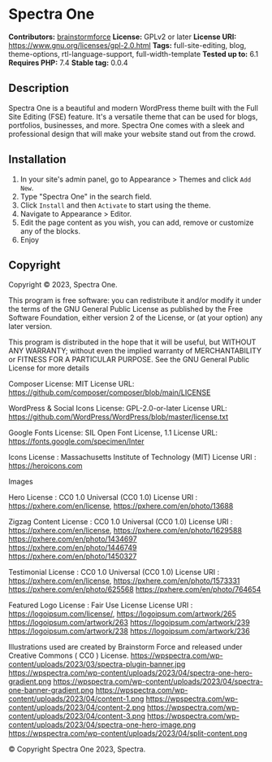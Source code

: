 # Spectra One #
**Contributors:** [brainstormforce](https://profiles.wordpress.org/brainstormforce/)
**License:** GPLv2 or later
**License URI:** https://www.gnu.org/licenses/gpl-2.0.html
**Tags:** full-site-editing, blog, theme-options, rtl-language-support, full-width-template
**Tested up to:** 6.1
**Requires PHP:** 7.4
**Stable tag:** 0.0.4

## Description ##

Spectra One is a beautiful and modern WordPress theme built with the Full Site Editing (FSE) feature. It's a versatile theme that can be used for blogs, portfolios, businesses, and more. Spectra One comes with a sleek and professional design that will make your website stand out from the crowd.


## Installation ##

1. In your site's admin panel, go to Appearance > Themes and click `Add New`.
2. Type "Spectra One" in the search field.
3. Click `Install` and then `Activate` to start using the theme.
4. Navigate to Appearance > Editor.
5. Edit the page content as you wish, you can add, remove or customize any of the blocks.
6. Enjoy

## Copyright ##

Copyright © 2023, Spectra One.

This program is free software: you can redistribute it and/or modify
it under the terms of the GNU General Public License as published by
the Free Software Foundation, either version 2 of the License, or
(at your option) any later version.

This program is distributed in the hope that it will be useful,
but WITHOUT ANY WARRANTY; without even the implied warranty of
MERCHANTABILITY or FITNESS FOR A PARTICULAR PURPOSE. See the GNU General Public License for more details

Composer
License: MIT
License URL: https://github.com/composer/composer/blob/main/LICENSE

WordPress & Social Icons
License: GPL-2.0-or-later
License URL: https://github.com/WordPress/WordPress/blob/master/license.txt

Google Fonts
License: SIL Open Font License, 1.1
License URL: https://fonts.google.com/specimen/Inter 

Icons
License : Massachusetts Institute of Technology (MIT) 
License URI : https://heroicons.com


Images

Hero
License : CC0 1.0 Universal (CC0 1.0)
License URI : https://pxhere.com/en/license,
https://pxhere.com/en/photo/13688

Zigzag Content
License : CC0 1.0 Universal (CC0 1.0)
License URI : https://pxhere.com/en/license,
https://pxhere.com/en/photo/1629588
https://pxhere.com/en/photo/1434697
https://pxhere.com/en/photo/1446749
https://pxhere.com/en/photo/1450327

Testimonial
License : CC0 1.0 Universal (CC0 1.0)
License URI : https://pxhere.com/en/license,
https://pxhere.com/en/photo/1573331
https://pxhere.com/en/photo/625568
https://pxhere.com/en/photo/764654

Featured Logo
License : Fair Use License
License URI : https://logoipsum.com/license/,
https://logoipsum.com/artwork/265
https://logoipsum.com/artwork/263
https://logoipsum.com/artwork/239
https://logoipsum.com/artwork/238
https://logoipsum.com/artwork/236

Illustrations used are created by Brainstorm Force and released under Creative Commons ( CC0 ) License.
https://wpspectra.com/wp-content/uploads/2023/03/spectra-plugin-banner.jpg
https://wpspectra.com/wp-content/uploads/2023/04/spectra-one-hero-gradient.png
https://wpspectra.com/wp-content/uploads/2023/04/spectra-one-banner-gradient.png
https://wpspectra.com/wp-content/uploads/2023/04/content-1.png
https://wpspectra.com/wp-content/uploads/2023/04/content-2.png
https://wpspectra.com/wp-content/uploads/2023/04/content-3.png
https://wpspectra.com/wp-content/uploads/2023/04/spectra-one-hero-image.png
https://wpspectra.com/wp-content/uploads/2023/04/split-content.png


© Copyright Spectra One 2023, Spectra.